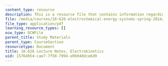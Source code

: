 ```yaml
---
content_type: resource
description: This is a resource file that contains information regarding electrokinetics.
file: /media/courses/10-626-electrochemical-energy-systems-spring-2014/15764954cae77f507994e0b948dce6d9_MIT10_626S14_S11lec29.pdf
file_type: application/pdf
learning_resource_types: []
ocw_type: OCWFile
parent_title: Study Materials
parent_type: CourseSection
resourcetype: Document
title: 10.626 Lecture Notes, Electrokinetics
uid: 15764954-cae7-7f50-7994-e0b948dce6d9
---
```

